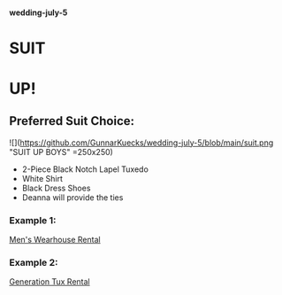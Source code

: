 #### wedding-july-5

# SUIT
# UP!

## Preferred Suit Choice: 
![](https://github.com/GunnarKuecks/wedding-july-5/blob/main/suit.png "SUIT UP BOYS" =250x250)
* 2-Piece Black Notch Lapel Tuxedo
* White Shirt
* Black Dress Shoes 
* Deanna will provide the ties

### Example 1: 
[Men's Wearhouse Rental](https://tuxedo.menswearhouse.com/notch-lapel-tuxedo-black-vera-wang-id-5242)

### Example 2:
[Generation Tux Rental](https://generationtux.com/collection/tuxedos-and-suits/black-notch-lapel-tuxedo)


